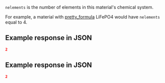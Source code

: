 `nelements` is the number of elements in this material's chemical system.

For example, a material with [pretty_formula](../pretty_formula) LiFePO4 would have `nelements` equal to 4.







## Example response in JSON

```json
2
```

## Example response in JSON

```json
2
```

